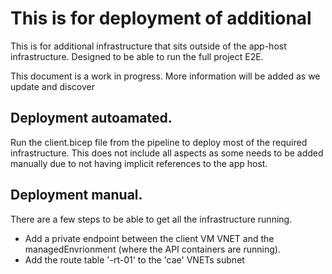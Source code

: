 # This is for deployment of additional

This is for additional infrastructure that sits outside of the app-host infrastructure. Designed to be able to run the full project E2E.

This document is a work in progress. More information will be added as we update and discover

## Deployment autoamated.

Run the client.bicep file from the pipeline to deploy most of the required infrastructure. This does not include all aspects as some needs to be added manually due to not having implicit references to the app host.

## Deployment manual.

There are a few steps to be able to get all the infrastructure running.

- Add a private endpoint between the client VM VNET and the managedEnvrionment (where the API containers are running).
- Add the route table '-rt-01' to the 'cae' VNETs subnet




